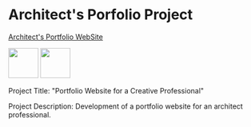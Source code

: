 # Architect's Porfolio Project

[Architect's Portfolio WebSite](https://luisafritzke.com/)

<img loading="wordpress" src="https://upload.wikimedia.org/wikipedia/commons/thumb/9/98/WordPress_blue_logo.svg/1200px-WordPress_blue_logo.svg.png" width="60" height="60"/> <img loading="hostgator" src="https://cdn.freebiesupply.com/logos/large/2x/hostgator-logo-png-transparent.png" width="60" height="60"/> 

Project Title: "Portfolio Website for a Creative Professional"

Project Description: Development of a portfolio website for an architect professional. 
